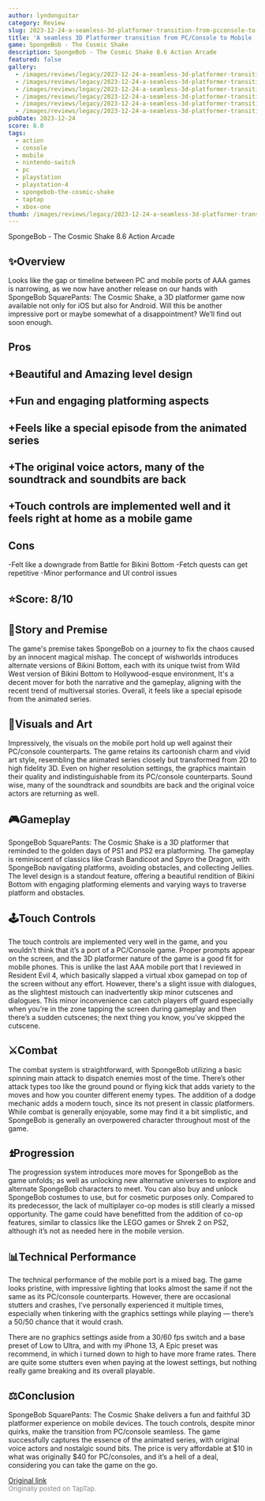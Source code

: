 ```yaml
---
author: lyndonguitar
category: Review
slug: 2023-12-24-a-seamless-3d-platformer-transition-from-pcconsole-to-mobile-review-spongebob-the-cosm
title: 'A seamless 3D Platformer transition from PC/Console to Mobile | Review: SpongeBob - The Cosmic Shake'
game: SpongeBob - The Cosmic Shake
description: SpongeBob - The Cosmic Shake 8.6 Action Arcade
featured: false
gallery:
  - /images/reviews/legacy/2023-12-24-a-seamless-3d-platformer-transition-from-pcconsole-to-mobile--review-spongebob---the-cosm-0.avif
  - /images/reviews/legacy/2023-12-24-a-seamless-3d-platformer-transition-from-pcconsole-to-mobile--review-spongebob---the-cosm-1.avif
  - /images/reviews/legacy/2023-12-24-a-seamless-3d-platformer-transition-from-pcconsole-to-mobile--review-spongebob---the-cosm-2.avif
  - /images/reviews/legacy/2023-12-24-a-seamless-3d-platformer-transition-from-pcconsole-to-mobile--review-spongebob---the-cosm-3.avif
  - /images/reviews/legacy/2023-12-24-a-seamless-3d-platformer-transition-from-pcconsole-to-mobile--review-spongebob---the-cosm-4.avif
  - /images/reviews/legacy/2023-12-24-a-seamless-3d-platformer-transition-from-pcconsole-to-mobile--review-spongebob---the-cosm-5.avif
pubDate: 2023-12-24
score: 8.0
tags:
  - action
  - console
  - mobile
  - nintendo-switch
  - pc
  - playstation
  - playstation-4
  - spongebob-the-cosmic-shake
  - taptap
  - xbox-one
thumb: /images/reviews/legacy/2023-12-24-a-seamless-3d-platformer-transition-from-pcconsole-to-mobile--review-spongebob---the-cosm-0.avif
---
```


SpongeBob - The Cosmic Shake
8.6
Action
Arcade


## ✨Overview

Looks like the gap or timeline between PC and mobile ports of AAA games is narrowing, as we now have another release on our hands with SpongeBob SquarePants: The Cosmic Shake, a 3D platformer game now available not only for iOS but also for Android. Will this be another impressive port or maybe somewhat of a disappointment? We’ll find out soon enough.




## Pros



## +Beautiful and Amazing level design

## +Fun and engaging platforming aspects

## +Feels like a special episode from the animated series

## +The original voice actors, many of the soundtrack and soundbits are back

## +Touch controls are implemented well and it feels right at home as a mobile game




## Cons


-Felt like a downgrade from Battle for Bikini Bottom
-Fetch quests can get repetitive
-Minor performance and UI control issues


## ⭐️Score: 8/10


## 📖Story and Premise

The game's premise takes SpongeBob on a journey to fix the chaos caused by an innocent magical mishap. The concept of wishworlds introduces alternate versions of Bikini Bottom, each with its unique twist from Wild West version of Bikini Bottom to Hollywood-esque environment, It's a decent mover for both the narrative and the gameplay, aligning with the recent trend of multiversal stories. Overall, it feels like a special episode from the animated series.


## 🎨Visuals and Art

Impressively, the visuals on the mobile port hold up well against their PC/console counterparts. The game retains its cartoonish charm and vivid art style, resembling the animated series closely but transformed from 2D to high fidelity 3D. Even on higher resolution settings, the graphics maintain their quality and indistinguishable from its PC/console counterparts. Sound wise, many of the soundtrack and soundbits are back and the original voice actors are returning as well.


## 🎮Gameplay

SpongeBob SquarePants: The Cosmic Shake is a 3D platformer that reminded to the golden days of PS1 and PS2 era platforming. The gameplay is reminiscent of classics like Crash Bandicoot and Spyro the Dragon, with SpongeBob navigating platforms, avoiding obstacles, and collecting Jellies. The level design is a standout feature, offering a beautiful rendition of Bikini Bottom with engaging platforming elements and varying ways to traverse platform and obstacles.


## 🕹Touch Controls

The touch controls are implemented very well in the game, and you wouldn’t think that it’s a port of a PC/Console game. Proper prompts appear on the screen, and the 3D platformer nature of the game is a good fit for mobile phones. This is unlike the last AAA mobile port that I reviewed in Resident Evil 4, which basically slapped a virtual xbox gamepad on top of the screen without any effort. However, there's a slight issue with dialogues, as the slightest mistouch can inadvertently skip minor cutscenes and dialogues. This minor inconvenience can catch players off guard especially when you’re in the zone tapping the screen during gameplay and then there’s a sudden cutscenes; the next thing you know, you’ve skipped the cutscene.


## ⚔️Combat

The combat system is straightforward, with SpongeBob utilizing a basic spinning main attack to dispatch enemies most of the time. There’s other attack types too like the ground pound or flying kick that adds variety to the moves and how you counter different enemy types. The addition of a dodge mechanic adds a modern touch, since its not present in classic platformers. While combat is generally enjoyable, some may find it a bit simplistic, and SpongeBob is generally an overpowered character throughout most of the game.


## ⏫Progression

The progression system introduces more moves for SpongeBob as the game unfolds; as well as unlocking new alternative universes to explore and alternate SpongeBob characters to meet. You can also buy and unlock SpongeBob costumes to use, but for cosmetic purposes only. Compared to its predecessor, the lack of multiplayer co-op modes is still clearly a missed opportunity. The game could have benefitted from the addition of co-op features, similar to classics like the LEGO games or Shrek 2 on PS2, although it’s not as needed here in the mobile version.


## 📊Technical Performance

The technical performance of the mobile port is a mixed bag. The game looks pristine, with impressive lighting that looks almost the same if not the same as its PC/console counterparts. However, there are occasional stutters and crashes, I’ve personally experienced it multiple times, especially when tinkering with the graphics settings while playing — there’s a 50/50 chance that it would crash.

There are no graphics settings aside from a 30/60 fps switch and a base preset of Low to Ultra, and with my iPhone 13, A Epic preset was recommend, in which i turned down to high to have more frame rates. There are quite some stutters even when paying at the lowest settings, but nothing really game breaking and its overall playable.


## ⚖️Conclusion

SpongeBob SquarePants: The Cosmic Shake delivers a fun and faithful 3D platformer experience on mobile devices. The touch controls, despite minor quirks, make the transition from PC/console seamless. The game successfully captures the essence of the animated series, with original voice actors and nostalgic sound bits. The price is very affordable at $10 in what was originally $40 for PC/consoles, and it’s a hell of a deal, considering you can take the game on the go.

[Original link](https://www.taptap.io/post/6698734)<br><span style="font-size: 0.95em; color: #888;">Originally posted on TapTap.</span>